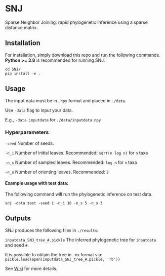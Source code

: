 # SNJ
Sparse Neighbor Joining: rapid phylogenetic inference using a sparse distance matrix.


## Installation

For installation, simply download this repo and run the following commands. **Python >= 3.8** is recommended for running SNJ.

    cd SNJ/
    pip install -e .

## Usage

The input data must be in `.npy` format and placed in `./data`.

Use `-data` flag to input your data.

E.g., `-data inputdata` for `./data/inputdata.npy`

### Hyperparameters

`-seed` Number of seeds. 

`-n_i` Number of initial leaves. Recommended: `sqrt(n log n)` for `n` taxa

`-n_s` Number of sampled leaves. Recommended: `log n` for `n` taxa

`-n_o` Number of orienting leaves. Recommended: `3`

 #### Example usage with test data:
 
 The following command will run the phylogenetic inference on test data.

`snj -data test -seed 1 -n_i 10 -n_s 5 -n_o 3`

## Outputs
SNJ produces the following files in `./results`:

`inputdata_SNJ_tree_#.pickle` The inferred phylogenetic tree for `inputdata` and seed `#`. 

It is possible to obtain the tree in `.nx` format via:
 `pickle.load(open(inputdata_SNJ_tree_#.pickle, 'rb'))`


See [Wiki](https://github.com/kurtsemih/copyVAE/wiki) for more details.
